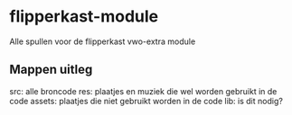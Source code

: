 flipperkast-module
==================

Alle spullen voor de flipperkast vwo-extra module

Mappen uitleg
-------------

src: alle broncode
res: plaatjes en muziek die wel worden gebruikt in de code
assets: plaatjes die niet gebruikt worden in de code
lib: is dit nodig?